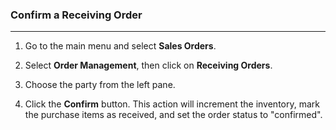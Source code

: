 ### Confirm a Receiving Order
_____
1. Go to the main menu and select **Sales Orders**.

2. Select **Order Management**, then click on **Receiving Orders**.

3. Choose the party from the left pane.

4. Click the **Confirm** button. This action will increment the inventory, mark the purchase items as received, and set the order status to "confirmed".